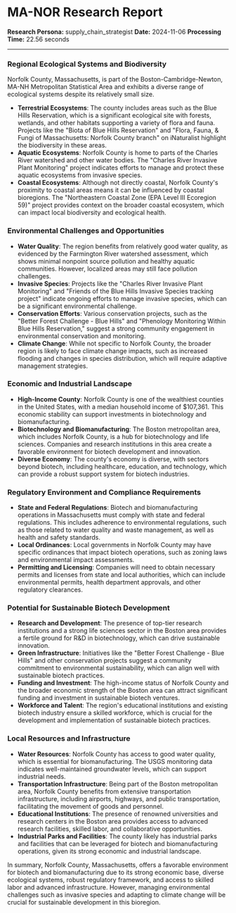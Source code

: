 # MA-NOR Research Report

**Research Persona:** supply_chain_strategist
**Date:** 2024-11-06
**Processing Time:** 22.56 seconds

---

### Regional Ecological Systems and Biodiversity

Norfolk County, Massachusetts, is part of the Boston-Cambridge-Newton, MA-NH Metropolitan Statistical Area and exhibits a diverse range of ecological systems despite its relatively small size.

- **Terrestrial Ecosystems**: The county includes areas such as the Blue Hills Reservation, which is a significant ecological site with forests, wetlands, and other habitats supporting a variety of flora and fauna. Projects like the "Biota of Blue Hills Reservation" and "Flora, Fauna, & Fungi of Massachusetts: Norfolk County branch" on iNaturalist highlight the biodiversity in these areas.
- **Aquatic Ecosystems**: Norfolk County is home to parts of the Charles River watershed and other water bodies. The "Charles River Invasive Plant Monitoring" project indicates efforts to manage and protect these aquatic ecosystems from invasive species.
- **Coastal Ecosystems**: Although not directly coastal, Norfolk County's proximity to coastal areas means it can be influenced by coastal bioregions. The "Northeastern Coastal Zone (EPA Level III Ecoregion 59)" project provides context on the broader coastal ecosystem, which can impact local biodiversity and ecological health.

### Environmental Challenges and Opportunities

- **Water Quality**: The region benefits from relatively good water quality, as evidenced by the Farmington River watershed assessment, which shows minimal nonpoint source pollution and healthy aquatic communities. However, localized areas may still face pollution challenges.
- **Invasive Species**: Projects like the "Charles River Invasive Plant Monitoring" and "Friends of the Blue Hills Invasive Species tracking project" indicate ongoing efforts to manage invasive species, which can be a significant environmental challenge.
- **Conservation Efforts**: Various conservation projects, such as the "Better Forest Challenge - Blue Hills" and "Phenology Monitoring Within Blue Hills Reservation," suggest a strong community engagement in environmental conservation and monitoring.
- **Climate Change**: While not specific to Norfolk County, the broader region is likely to face climate change impacts, such as increased flooding and changes in species distribution, which will require adaptive management strategies.

### Economic and Industrial Landscape

- **High-Income County**: Norfolk County is one of the wealthiest counties in the United States, with a median household income of $107,361. This economic stability can support investments in biotechnology and biomanufacturing.
- **Biotechnology and Biomanufacturing**: The Boston metropolitan area, which includes Norfolk County, is a hub for biotechnology and life sciences. Companies and research institutions in this area create a favorable environment for biotech development and innovation.
- **Diverse Economy**: The county's economy is diverse, with sectors beyond biotech, including healthcare, education, and technology, which can provide a robust support system for biotech industries.

### Regulatory Environment and Compliance Requirements

- **State and Federal Regulations**: Biotech and biomanufacturing operations in Massachusetts must comply with state and federal regulations. This includes adherence to environmental regulations, such as those related to water quality and waste management, as well as health and safety standards.
- **Local Ordinances**: Local governments in Norfolk County may have specific ordinances that impact biotech operations, such as zoning laws and environmental impact assessments.
- **Permitting and Licensing**: Companies will need to obtain necessary permits and licenses from state and local authorities, which can include environmental permits, health department approvals, and other regulatory clearances.

### Potential for Sustainable Biotech Development

- **Research and Development**: The presence of top-tier research institutions and a strong life sciences sector in the Boston area provides a fertile ground for R&D in biotechnology, which can drive sustainable innovation.
- **Green Infrastructure**: Initiatives like the "Better Forest Challenge - Blue Hills" and other conservation projects suggest a community commitment to environmental sustainability, which can align well with sustainable biotech practices.
- **Funding and Investment**: The high-income status of Norfolk County and the broader economic strength of the Boston area can attract significant funding and investment in sustainable biotech ventures.
- **Workforce and Talent**: The region's educational institutions and existing biotech industry ensure a skilled workforce, which is crucial for the development and implementation of sustainable biotech practices.

### Local Resources and Infrastructure

- **Water Resources**: Norfolk County has access to good water quality, which is essential for biomanufacturing. The USGS monitoring data indicates well-maintained groundwater levels, which can support industrial needs.
- **Transportation Infrastructure**: Being part of the Boston metropolitan area, Norfolk County benefits from extensive transportation infrastructure, including airports, highways, and public transportation, facilitating the movement of goods and personnel.
- **Educational Institutions**: The presence of renowned universities and research centers in the Boston area provides access to advanced research facilities, skilled labor, and collaborative opportunities.
- **Industrial Parks and Facilities**: The county likely has industrial parks and facilities that can be leveraged for biotech and biomanufacturing operations, given its strong economic and industrial landscape.

In summary, Norfolk County, Massachusetts, offers a favorable environment for biotech and biomanufacturing due to its strong economic base, diverse ecological systems, robust regulatory framework, and access to skilled labor and advanced infrastructure. However, managing environmental challenges such as invasive species and adapting to climate change will be crucial for sustainable development in this bioregion.